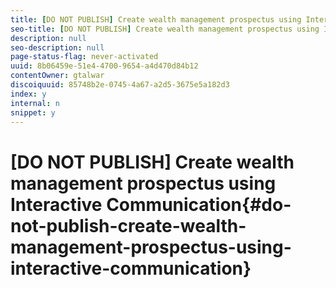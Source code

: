 ```yaml
---
title: [DO NOT PUBLISH] Create wealth management prospectus using Interactive Communication
seo-title: [DO NOT PUBLISH] Create wealth management prospectus using Interactive Communication
description: null
seo-description: null
page-status-flag: never-activated
uuid: 8b06459e-51e4-4700-9654-a4d470d84b12
contentOwner: gtalwar
discoiquuid: 85748b2e-0745-4a67-a2d5-3675e5a182d3
index: y
internal: n
snippet: y
---
```


# [DO NOT PUBLISH] Create wealth management prospectus using Interactive Communication{#do-not-publish-create-wealth-management-prospectus-using-interactive-communication}

